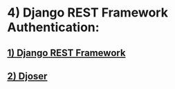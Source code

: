 # 4) Django REST Framework Authentication:



<h2>
	<a href="lessons/1_drf_auth.md">
		1) Django REST Framework
	</a>
</h2>

<h2>
	<a href="lessons/2_djoser.md">
		2) Djoser
	</a>
</h2>


